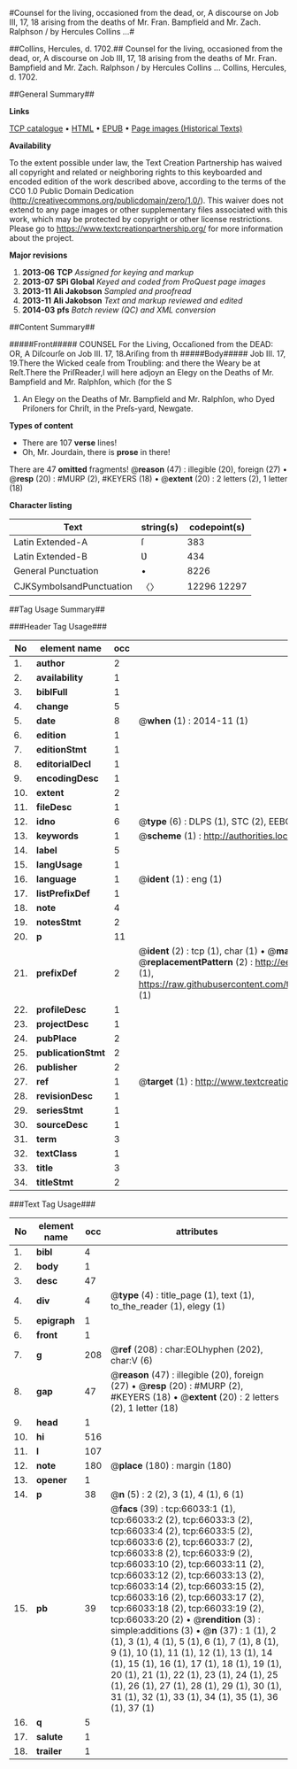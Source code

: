 #Counsel for the living, occasioned from the dead, or, A discourse on Job III, 17, 18 arising from the deaths of Mr. Fran. Bampfield and Mr. Zach. Ralphson / by Hercules Collins ...#

##Collins, Hercules, d. 1702.##
Counsel for the living, occasioned from the dead, or, A discourse on Job III, 17, 18 arising from the deaths of Mr. Fran. Bampfield and Mr. Zach. Ralphson / by Hercules Collins ...
Collins, Hercules, d. 1702.

##General Summary##

**Links**

[TCP catalogue](http://www.ota.ox.ac.uk/tcp/)  • 
[HTML](http://tei.it.ox.ac.uk/tcp/Texts-HTML/free/A33/A33989.html)  • 
[EPUB](http://tei.it.ox.ac.uk/tcp/Texts-EPUB/free/A33/A33989.epub) • 
[Page images (Historical Texts)](https://historicaltexts.jisc.ac.uk/eebo-12706630e)

**Availability**

To the extent possible under law, the Text Creation Partnership has waived all copyright and related or neighboring rights to this keyboarded and encoded edition of the work described above, according to the terms of the CC0 1.0 Public Domain Dedication (http://creativecommons.org/publicdomain/zero/1.0/). This waiver does not extend to any page images or other supplementary files associated with this work, which may be protected by copyright or other license restrictions. Please go to https://www.textcreationpartnership.org/ for more information about the project.

**Major revisions**

1. __2013-06__ __TCP__ *Assigned for keying and markup*
1. __2013-07__ __SPi Global__ *Keyed and coded from ProQuest page images*
1. __2013-11__ __Ali Jakobson__ *Sampled and proofread*
1. __2013-11__ __Ali Jakobson__ *Text and markup reviewed and edited*
1. __2014-03__ __pfs__ *Batch review (QC) and XML conversion*

##Content Summary##

#####Front#####
COUNSEL For the Living, Occaſioned from the DEAD: OR, A Diſcourſe on Job III. 17, 18.Ariſing from th
#####Body#####
Job III. 17, 19.There the Wicked ceaſe from Troubling: and there the Weary be at Reſt.There the PriſReader,I will here adjoyn an Elegy on the Deaths of Mr. Bampfield and Mr. Ralphſon, which (for the S
1. An Elegy on the Deaths of Mr. Bampfield and Mr. Ralphſon, who Dyed Priſoners for Chriſt, in the Preſs-yard, Newgate.

**Types of content**

  * There are 107 **verse** lines!
  * Oh, Mr. Jourdain, there is **prose** in there!

There are 47 **omitted** fragments! 
 @__reason__ (47) : illegible (20), foreign (27)  •  @__resp__ (20) : #MURP (2), #KEYERS (18)  •  @__extent__ (20) : 2 letters (2), 1 letter (18)

**Character listing**


|Text|string(s)|codepoint(s)|
|---|---|---|
|Latin Extended-A|ſ|383|
|Latin Extended-B|Ʋ|434|
|General Punctuation|•|8226|
|CJKSymbolsandPunctuation|〈〉|12296 12297|

##Tag Usage Summary##

###Header Tag Usage###

|No|element name|occ|attributes|
|---|---|---|---|
|1.|__author__|2||
|2.|__availability__|1||
|3.|__biblFull__|1||
|4.|__change__|5||
|5.|__date__|8| @__when__ (1) : 2014-11 (1)|
|6.|__edition__|1||
|7.|__editionStmt__|1||
|8.|__editorialDecl__|1||
|9.|__encodingDesc__|1||
|10.|__extent__|2||
|11.|__fileDesc__|1||
|12.|__idno__|6| @__type__ (6) : DLPS (1), STC (2), EEBO-CITATION (1), OCLC (1), VID (1)|
|13.|__keywords__|1| @__scheme__ (1) : http://authorities.loc.gov/ (1)|
|14.|__label__|5||
|15.|__langUsage__|1||
|16.|__language__|1| @__ident__ (1) : eng (1)|
|17.|__listPrefixDef__|1||
|18.|__note__|4||
|19.|__notesStmt__|2||
|20.|__p__|11||
|21.|__prefixDef__|2| @__ident__ (2) : tcp (1), char (1)  •  @__matchPattern__ (2) : ([0-9\-]+):([0-9IVX]+) (1), (.+) (1)  •  @__replacementPattern__ (2) : http://eebo.chadwyck.com/downloadtiff?vid=$1&page=$2 (1), https://raw.githubusercontent.com/textcreationpartnership/Texts/master/tcpchars.xml#$1 (1)|
|22.|__profileDesc__|1||
|23.|__projectDesc__|1||
|24.|__pubPlace__|2||
|25.|__publicationStmt__|2||
|26.|__publisher__|2||
|27.|__ref__|1| @__target__ (1) : http://www.textcreationpartnership.org/docs/. (1)|
|28.|__revisionDesc__|1||
|29.|__seriesStmt__|1||
|30.|__sourceDesc__|1||
|31.|__term__|3||
|32.|__textClass__|1||
|33.|__title__|3||
|34.|__titleStmt__|2||


###Text Tag Usage###

|No|element name|occ|attributes|
|---|---|---|---|
|1.|__bibl__|4||
|2.|__body__|1||
|3.|__desc__|47||
|4.|__div__|4| @__type__ (4) : title_page (1), text (1), to_the_reader (1), elegy (1)|
|5.|__epigraph__|1||
|6.|__front__|1||
|7.|__g__|208| @__ref__ (208) : char:EOLhyphen (202), char:V (6)|
|8.|__gap__|47| @__reason__ (47) : illegible (20), foreign (27)  •  @__resp__ (20) : #MURP (2), #KEYERS (18)  •  @__extent__ (20) : 2 letters (2), 1 letter (18)|
|9.|__head__|1||
|10.|__hi__|516||
|11.|__l__|107||
|12.|__note__|180| @__place__ (180) : margin (180)|
|13.|__opener__|1||
|14.|__p__|38| @__n__ (5) : 2 (2), 3 (1), 4 (1), 6 (1)|
|15.|__pb__|39| @__facs__ (39) : tcp:66033:1 (1), tcp:66033:2 (2), tcp:66033:3 (2), tcp:66033:4 (2), tcp:66033:5 (2), tcp:66033:6 (2), tcp:66033:7 (2), tcp:66033:8 (2), tcp:66033:9 (2), tcp:66033:10 (2), tcp:66033:11 (2), tcp:66033:12 (2), tcp:66033:13 (2), tcp:66033:14 (2), tcp:66033:15 (2), tcp:66033:16 (2), tcp:66033:17 (2), tcp:66033:18 (2), tcp:66033:19 (2), tcp:66033:20 (2)  •  @__rendition__ (3) : simple:additions (3)  •  @__n__ (37) : 1 (1), 2 (1), 3 (1), 4 (1), 5 (1), 6 (1), 7 (1), 8 (1), 9 (1), 10 (1), 11 (1), 12 (1), 13 (1), 14 (1), 15 (1), 16 (1), 17 (1), 18 (1), 19 (1), 20 (1), 21 (1), 22 (1), 23 (1), 24 (1), 25 (1), 26 (1), 27 (1), 28 (1), 29 (1), 30 (1), 31 (1), 32 (1), 33 (1), 34 (1), 35 (1), 36 (1), 37 (1)|
|16.|__q__|5||
|17.|__salute__|1||
|18.|__trailer__|1||
